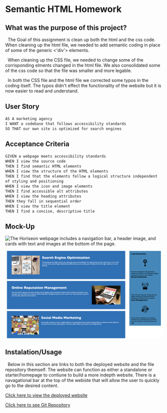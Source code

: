 # Semantic HTML Homework

## What was the purpose of this project?

&nbsp;
The Goal of this assignment is clean up both the html and the css code. When cleaning up the html file, we needed to add semantic coding in place of some of the generic <'div'> elements.

&nbsp;
When cleaning up the CSS file, we needed to change some of the corrisponding elments changed in the html file. We also consolidated some of the css code so that the file was smaller and more legable.

&nbsp;
In both the CSS file and the html file we corrected some typos in the coding itself. The typos didn't effect the functionality of the website but it is now easier to read and understand.

## User Story

```
AS A marketing agency
I WANT a codebase that follows accessibility standards
SO THAT our own site is optimized for search engines
```

## Acceptance Criteria

```
GIVEN a webpage meets accessibility standards
WHEN I view the source code
THEN I find semantic HTML elements
WHEN I view the structure of the HTML elements
THEN I find that the elements follow a logical structure independent of styling and positioning
WHEN I view the icon and image elements
THEN I find accessible alt attributes
WHEN I view the heading attributes
THEN they fall in sequential order
WHEN I view the title element
THEN I find a concise, descriptive title
```

## Mock-Up

![The Horiseon webpage includes a navigation bar, a header image, and cards with text and images at the bottom of the page.](./assets/Screenshots/Screenshot%202022-12-14%20at%204.54.05%20PM.png)

![Another Example](./assets/Screenshots/Screenshot%202022-12-14%20at%204.54.21%20PM.png)

## Instalation/Usage

&nbsp;
Below in this section are links to both the deployed website and the file repository themself. The website can function as either a standalone or starter/homepage to contiune to build a more indepth website. There is a navagational bar at the top of the webiste that will allow the user to quickly go to the desired content.

<p style="text-align: center;">

[Click here to view the deployed website](https://odetothecode.github.io/semantic-html/)

[Click here to see Git Repository](https://github.com/OdeToTheCode/semantic-html)

</p>

